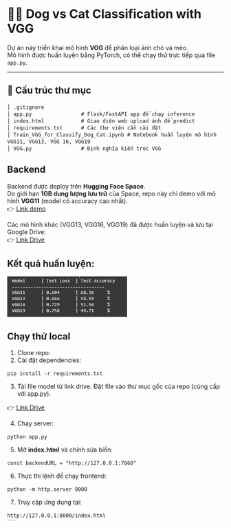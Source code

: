 # 🐶🐱 Dog vs Cat Classification with VGG

Dự án này triển khai mô hình **VGG** để phân loại ảnh chó và mèo.  
Mô hình được huấn luyện bằng PyTorch, có thể chạy thử trực tiếp qua file `app.py`.


---

## 📂 Cấu trúc thư mục
```
│ .gitignore
│ app.py                # Flask/FastAPI app để chạy inference
│ index.html            # Giao diện web upload ảnh để predict
│ requirements.txt      # Các thư viện cần cài đặt
│ Train_VGG_for_Classify_Dog_Cat.ipynb # Notebook huấn luyện mô hình VGG11, VGG13, VGG 16, VGG19
│ VGG.py                # Định nghĩa kiến trúc VGG
```

## Backend 
Backend được deploy trên **Hugging Face Space**.  
Do giới hạn **1GB dung lượng lưu trữ** của Space, repo này chỉ demo với mô hình **VGG11** (model có accuracy cao nhất).  
👉 [Link demo](https://trungtruong32.github.io/Dogs-vs-Cats-Classification-with-VGG/)

Các mô hình khác (VGG13, VGG16, VGG19) đã được huấn luyện và lưu tại Google Drive:  
👉 [Link Drive](https://drive.google.com/drive/folders/140VgMYWKlfni-tnGeM6yHK0DvkHTp9Lp?usp=sharing)

## Kết quả huấn luyện:
![Results](results.png)

## Chạy thử local

1. Clone repo:
2. Cài đặt dependencies:
```
pip install -r requirements.txt
```
3. Tải file model từ link drive. Đặt file vào thư mục gốc của repo (cùng cấp với app.py).

👉 [Link Drive](https://drive.google.com/drive/folders/140VgMYWKlfni-tnGeM6yHK0DvkHTp9Lp?usp=sharing)


4. Chạy server:
```
python app.py
```
5. Mở **index.html** và chỉnh sửa biến:
````
const backendURL = "http://127.0.0.1:7860"
````
6. Thực thi lệnh để chạy frontend:
```
python -m http.server 8000
```
7. Truy cập ứng dụng tại:
````
http://127.0.0.1:8000/index.html
```